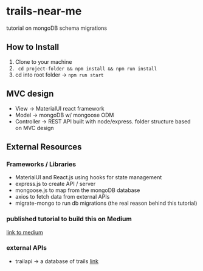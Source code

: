 # trails-near-me
tutorial on mongoDB schema migrations

## How to Install

1. Clone to your machine
2. ``` cd project-folder && npm install && npm run install```
3. cd into root folder -> ```npm run start```

## MVC design

- View -> MaterialUI react framework
- Model -> mongoDB w/ mongoose ODM
- Controller -> REST API built with node/express. folder structure based on MVC design

## External Resources

### Frameworks / Libraries

- MaterialUI and React.js using hooks for state management
- express.js to create API / server 
- mongoose.js to map from the mongoDB database
- axios to fetch data from external APIs
- migrate-mongo to run db migrations (the real reason behind this tutorial)

### published tutorial to build this on Medium

[link to medium]()

### external APIs

- trailapi -> a database of trails [link](https://english.api.rakuten.net/trailapi/api/trailapi/endpoints)

